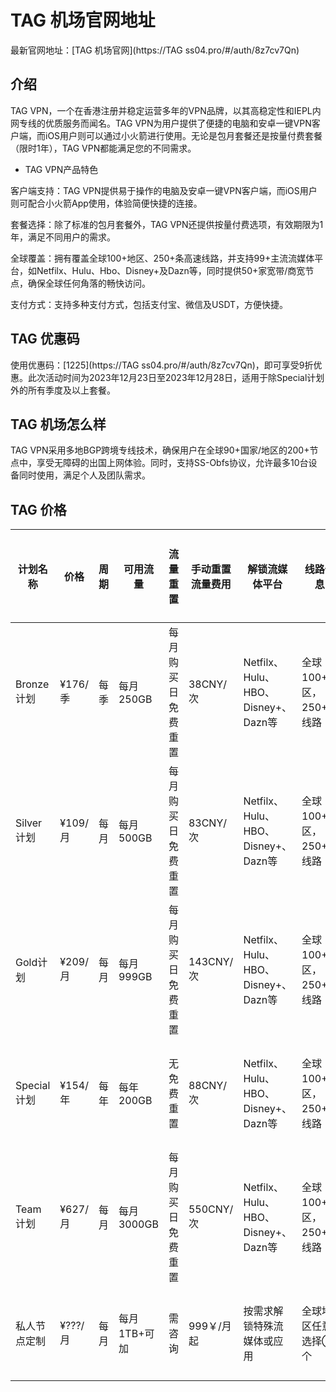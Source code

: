 # TAG 机场官网地址

最新官网地址：[TAG 机场官网](https://TAG ss04.pro/#/auth/8z7cv7Qn)


## 介绍

TAG VPN，一个在香港注册并稳定运营多年的VPN品牌，以其高稳定性和IEPL内网专线的优质服务而闻名。TAG VPN为用户提供了便捷的电脑和安卓一键VPN客户端，而iOS用户则可以通过小火箭进行使用。无论是包月套餐还是按量付费套餐（限时1年），TAG VPN都能满足您的不同需求。


- TAG VPN产品特色

客户端支持：TAG VPN提供易于操作的电脑及安卓一键VPN客户端，而iOS用户则可配合小火箭App使用，体验简便快捷的连接。

套餐选择：除了标准的包月套餐外，TAG VPN还提供按量付费选项，有效期限为1年，满足不同用户的需求。

全球覆盖：拥有覆盖全球100+地区、250+条高速线路，并支持99+主流流媒体平台，如Netfilx、Hulu、Hbo、Disney+及Dazn等，同时提供50+家宽带/商宽节点，确保全球任何角落的畅快访问。

支付方式：支持多种支付方式，包括支付宝、微信及USDT，方便快捷。



## TAG 优惠码

使用优惠码：[1225](https://TAG ss04.pro/#/auth/8z7cv7Qn)，即可享受9折优惠。此次活动时间为2023年12月23日至2023年12月28日，适用于除Special计划外的所有季度及以上套餐。



## TAG 机场怎么样

TAG VPN采用多地BGP跨境专线技术，确保用户在全球90+国家/地区的200+节点中，享受无障碍的出国上网体验。同时，支持SS-Obfs协议，允许最多10台设备同时使用，满足个人及团队需求。

## TAG 价格


| 计划名称   | 价格      | 周期    | 可用流量       | 流量重置         | 手动重置流量费用 | 解锁流媒体平台                             | 线路信息               | IP链接数限制 | 特别说明                                     |
|----------|----------|--------|--------------|----------------|----------------|----------------------------------------|---------------------|------------|------------------------------------------|
| Bronze计划 | ¥176/季  | 每季    | 每月250GB     | 每月购买日免费重置 | 38CNY/次        | Netfilx、Hulu、HBO、Disney+、Dazn等     | 全球100+地区，250+条线路 | 最多10个    | 海外用户无法使用，不保证Tiktok等大陆应用能用 |
| Silver计划 | ¥109/月  | 每月    | 每月500GB     | 每月购买日免费重置 | 83CNY/次        | Netfilx、Hulu、HBO、Disney+、Dazn等     | 全球100+地区，250+条线路 | 最多10个    | 海外用户无法使用，不保证Tiktok等大陆应用能用 |
| Gold计划   | ¥209/月  | 每月    | 每月999GB     | 每月购买日免费重置 | 143CNY/次       | Netfilx、Hulu、HBO、Disney+、Dazn等     | 全球100+地区，250+条线路 | 最多10个    | 海外用户无法使用，不保证Tiktok等大陆应用能用 |
| Special计划| ¥154/年  | 每年    | 每年200GB     | 无免费重置         | 88CNY/次        | Netfilx、Hulu、HBO、Disney+、Dazn等     | 全球100+地区，250+条线路 | 最多10个    | 海外用户无法使用，不保证Tiktok等大陆应用能用 |
| Team计划   | ¥627/月  | 每月    | 每月3000GB    | 每月购买日免费重置 | 550CNY/次       | Netfilx、Hulu、HBO、Disney+、Dazn等     | 全球100+地区，250+条线路 | 最多10个    | 海外用户无法使用，不保证Tiktok等大陆应用能用 |
| 私人节点定制| ¥???/月 | 每月    | 每月1TB+可加  | 需咨询            | 999￥/月起       | 按需求解锁特殊流媒体或应用               | 全球地区任意选择①个    | 不限制      | 支持Tiktok，私人定制，先发工单咨询            |

